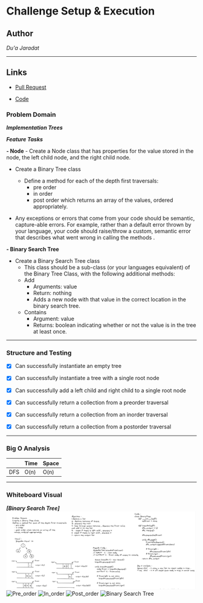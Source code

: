 # Challenge Setup & Execution

## Author
*Du'a Jaradat*

---

## Links
- [Pull Request](https://github.com/duajaradat/data-structures-and-algorithms/pull/38)

- [Code](https://github.com/duajaradat/data-structures-and-algorithms/blob/trees/python/data_structure/trees/trees.py)

### Problem Domain

***Implementation Trees***

***Feature Tasks***

**- Node**
    - Create a Node class that has properties for the value stored in the node, the left child node, and the right child node.

- Create a Binary Tree class
     - Define a method for each of the depth first traversals:
         - pre order
         - in order
         - post order which returns an array of the values, ordered appropriately.

- Any exceptions or errors that come from your code should be semantic, capture-able errors. For example, rather than a default error thrown by your language, your code should raise/throw a custom, semantic error that describes what went wrong in calling the methods .

**- Binary Search Tree**
- Create a Binary Search Tree class
     - This class should be a sub-class (or your languages equivalent) of the Binary Tree Class, with the following additional methods:
     - Add
         - Arguments: value
         - Return: nothing
         - Adds a new node with that value in the correct location in the binary search tree.
     - Contains
         - Argument: value
         - Returns: boolean indicating whether or not the value is in the tree at least once.


---


### Structure and Testing

- [x] Can successfully instantiate an empty tree
- [x] Can successfully instantiate a tree with a single root node
- [x] Can successfully add a left child and right child to a single root node
- [x] Can successfully return a collection from a preorder traversal
- [x] Can successfully return a collection from an inorder traversal
- [x] Can successfully return a collection from a postorder traversal


---

### Big O Analysis


|| Time | Space |
|:-----------| :----------- | :----------- |
|DFS| O(n) | O(n) |


---


### Whiteboard Visual
***[Binary Search Tree]***
![Breadth First Search](dfs.png)
![Pre_order]()
![In_order]()
![Post_order]()
![Binary Search Tree]()


